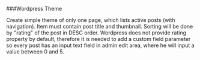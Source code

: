 ###Wordpress Theme

Create simple theme of only one page, which lists active posts (with navigation).
Item must contain post title and thumbnail.
Sorting will be done by "rating" of the post in DESC order.
Wordpress does not provide rating property by default, therefore it is needed
to add a custom field parameter so every post has an input text field in admin edit
area, where he will input a value between 0 and 5.
